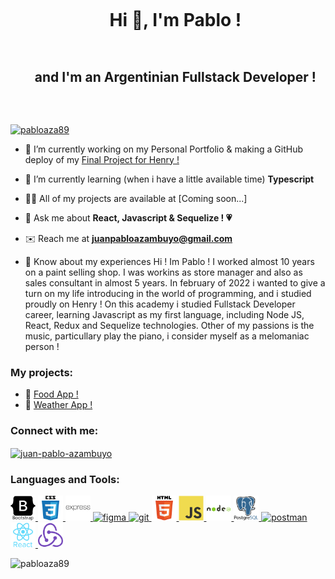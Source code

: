 <div id="user-content-toc" align="center">
  <ul>
    <summary><h1 style="display: inline-block">Hi 👋, I'm Pablo !</h1></summary>
  </ul>
</div>
<div id="user-content-toc" align="center">
  <ul>
    <summary><h2 style="display: inline-block">and I'm an Argentinian Fullstack Developer !</h2></summary>
  </ul>
</div>
<br>
<p align="left"> <a href="https://github.com/ryo-ma/github-profile-trophy"><img src="https://github-profile-trophy.vercel.app/?username=pabloaza89" alt="pabloaza89" /></a> </p>

- 🔭 I’m currently working on my Personal Portfolio & making a GitHub deploy of my [Final Project for Henry !](https://github.com/PF-todopordoscriptos/PF-TodoX2Cripto)

- 🌱 I’m currently learning (when i have a little available time) **Typescript**

- 👨‍💻 All of my projects are available at [Coming soon...]

- 💬 Ask me about **React, Javascript & Sequelize ! 💗**

- ✉️ Reach me at **juanpabloazambuyo@gmail.com**

- 📄 Know about my experiences Hi ! Im Pablo ! I worked almost 10 years on a paint selling shop. I was workins as store manager and also as sales consultant in almost 5 years. In february of 2022 i wanted to give a turn on my life introducing in the world of programming, and i studied proudly on Henry ! On this academy i studied Fullstack Developer career, learning Javascript as my first language, including Node JS, React, Redux and Sequelize technologies. Other of my passions is the music, particullary play the piano, i consider myself as a melomaniac person !

<h3 align="left">My projects:</h3>

- 🚀 [Food App !](https://pabloaza89.github.io/PI-Food-GH/)
- 🚀 [Weather App !](https://pabloaza89.github.io/weather-app/)

<h3 align="left">Connect with me:</h3>
<p align="left">
<a href="https://linkedin.com/in/juan-pablo-azambuyo" target="blank"><img align="center" src="https://raw.githubusercontent.com/rahuldkjain/github-profile-readme-generator/master/src/images/icons/Social/linked-in-alt.svg" alt="juan-pablo-azambuyo" height="30" width="40" /></a>
</p>

<h3 align="left">Languages and Tools:</h3>
<p align="left"> <a href="https://getbootstrap.com" target="_blank" rel="noreferrer"> <img src="https://raw.githubusercontent.com/devicons/devicon/master/icons/bootstrap/bootstrap-plain-wordmark.svg" alt="bootstrap" width="40" height="40"/> </a> <a href="https://www.w3schools.com/css/" target="_blank" rel="noreferrer"> <img src="https://raw.githubusercontent.com/devicons/devicon/master/icons/css3/css3-original-wordmark.svg" alt="css3" width="40" height="40"/> </a> <a href="https://expressjs.com" target="_blank" rel="noreferrer"> <img src="https://raw.githubusercontent.com/devicons/devicon/master/icons/express/express-original-wordmark.svg" alt="express" width="40" height="40"/> </a> <a href="https://www.figma.com/" target="_blank" rel="noreferrer"> <img src="https://www.vectorlogo.zone/logos/figma/figma-icon.svg" alt="figma" width="40" height="40"/> </a> <a href="https://git-scm.com/" target="_blank" rel="noreferrer"> <img src="https://www.vectorlogo.zone/logos/git-scm/git-scm-icon.svg" alt="git" width="40" height="40"/> </a> <a href="https://www.w3.org/html/" target="_blank" rel="noreferrer"> <img src="https://raw.githubusercontent.com/devicons/devicon/master/icons/html5/html5-original-wordmark.svg" alt="html5" width="40" height="40"/> </a> <a href="https://developer.mozilla.org/en-US/docs/Web/JavaScript" target="_blank" rel="noreferrer"> <img src="https://raw.githubusercontent.com/devicons/devicon/master/icons/javascript/javascript-original.svg" alt="javascript" width="40" height="40"/> </a> <a href="https://nodejs.org" target="_blank" rel="noreferrer"> <img src="https://raw.githubusercontent.com/devicons/devicon/master/icons/nodejs/nodejs-original-wordmark.svg" alt="nodejs" width="40" height="40"/> </a> <a href="https://www.postgresql.org" target="_blank" rel="noreferrer"> <img src="https://raw.githubusercontent.com/devicons/devicon/master/icons/postgresql/postgresql-original-wordmark.svg" alt="postgresql" width="40" height="40"/> </a> <a href="https://postman.com" target="_blank" rel="noreferrer"> <img src="https://www.vectorlogo.zone/logos/getpostman/getpostman-icon.svg" alt="postman" width="40" height="40"/> </a> <a href="https://reactjs.org/" target="_blank" rel="noreferrer"> <img src="https://raw.githubusercontent.com/devicons/devicon/master/icons/react/react-original-wordmark.svg" alt="react" width="40" height="40"/> </a> <a href="https://redux.js.org" target="_blank" rel="noreferrer"> <img src="https://raw.githubusercontent.com/devicons/devicon/master/icons/redux/redux-original.svg" alt="redux" width="40" height="40"/> </a> </p>


<p align="left"> <img src="https://komarev.com/ghpvc/?username=pabloaza89&label=Profile%20views&color=0e75b6&style=flat" alt="pabloaza89" /> </p>
